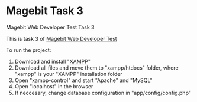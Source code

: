 # Magebit Task 3
 Magebit Web Developer Test Task 3
 
This is task 3 of [Magebit Web Developer Test](Web%20Developer%20Test%20-%202021.pdf)

To run the project:

1. Download and install "[XAMPP](https://www.apachefriends.org/download.html)"
2. Download all files and move them to "xampp/htdocs" folder, where "xampp" is your "XAMPP" installation folder
3. Open "xampp-control" and start "Apache" and "MySQL"
4. Open "localhost" in the browser
5. If neccesary, change database configuration in "app/config/config.php"
